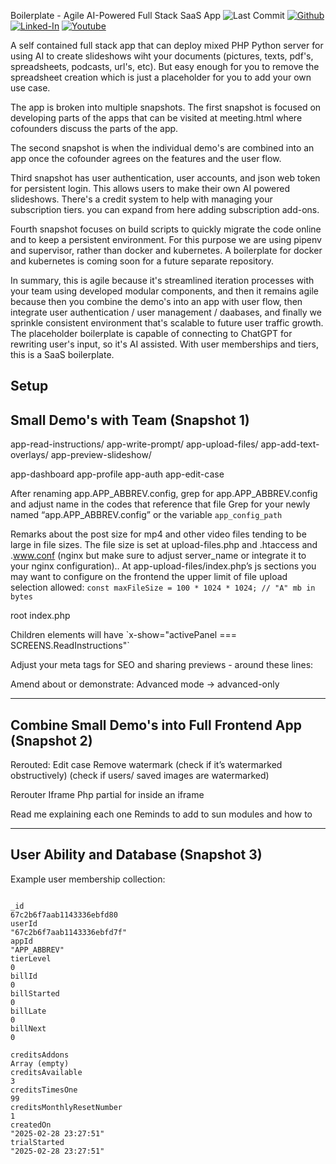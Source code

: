 
Boilerplate - Agile AI-Powered Full Stack SaaS App
![Last Commit](https://img.shields.io/github/last-commit/Siphon880gh/boilerplate-agile-ai-saas/main)
<a target="_blank" href="https://github.com/Siphon880gh" rel="nofollow"><img src="https://img.shields.io/badge/GitHub--blue?style=social&logo=GitHub" alt="Github" data-canonical-src="https://img.shields.io/badge/GitHub--blue?style=social&logo=GitHub" style="max-width:8.5ch;"></a>
<a target="_blank" href="https://www.linkedin.com/in/weng-fung/" rel="nofollow"><img src="https://img.shields.io/badge/LinkedIn-blue?style=flat&logo=linkedin&labelColor=blue" alt="Linked-In" data-canonical-src="https://img.shields.io/badge/LinkedIn-blue?style=flat&amp;logo=linkedin&amp;labelColor=blue" style="max-width:10ch;"></a>
<a target="_blank" href="https://www.youtube.com/@WayneTeachesCode/" rel="nofollow"><img src="https://img.shields.io/badge/Youtube-red?style=flat&logo=youtube&labelColor=red" alt="Youtube" data-canonical-src="https://img.shields.io/badge/Youtube-red?style=flat&amp;logo=youtube&amp;labelColor=red" style="max-width:10ch;"></a>

A self contained full stack app that can deploy mixed PHP Python server for using AI to create slideshows wiht your documents (pictures, texts, pdf's, spreadsheets, podcasts, url's, etc). But easy enough for you to remove the spreadsheet creation which is just a placeholder for you to add your own use case.

The app is broken into multiple snapshots. The first snapshot is focused on developing parts of the apps that can be visited at meeting.html where cofounders discuss the parts of the app.

The second snapshot is when the individual demo's are combined into an app once the cofounder agrees on the features and the user flow.

Third snapshot has user authentication, user accounts, and json web token for persistent login. This allows users to make their own AI powered slideshows. There's a credit system to help with managing your subscription tiers. you can expand from here adding subscription add-ons. 

Fourth snapshot focuses on build scripts to quickly migrate the code online and to keep a persistent environment. For this purpose we are using pipenv and supervisor, rather than docker and kubernetes. A boilerplate for docker and kubernetes is coming soon for a future separate repository.

In summary, this is agile because it's streamlined iteration processes with your team using developed modular components, and then it remains agile because then you combine the demo's into an app with user flow, then integrate user authentication / user management / daabases, and finally we sprinkle consistent environment that's scalable to future user traffic growth. The placeholder boilerplate is capable of connecting to ChatGPT for rewriting user's input, so it's AI assisted. With user memberships and tiers, this is a SaaS boilerplate.


## Setup


## Small Demo's with Team (Snapshot 1)

app-read-instructions/
app-write-prompt/
app-upload-files/
app-add-text-overlays/
app-preview-slideshow/

app-dashboard
app-profile
app-auth
app-edit-case

After renaming app.APP_ABBREV.config, grep for app.APP_ABBREV.config and adjust name in the codes that reference that file
Grep for your newly named “app.APP_ABBREV.config” or the variable `app_config_path`

Remarks about the post size for mp4 and other video files tending to be large in file sizes. The file size is set at upload-files.php and .htaccess and .www.conf (nginx but make sure to adjust server_name or integrate it to your nginx configuration).. At app-upload-files/index.php’s js sections you may want to configure on the frontend the upper limit of file upload selection allowed: `const maxFileSize = 100 * 1024 * 1024; // "A" mb in bytes`


root index.php
<div id="panel-containers" x-data="{ activePanel: SCREENS.AuthForm }" x-init="window.activePanel = activePanel"
      x-effect="window.activePanel = activePanel" class=" min-h-screen min-w-screen">
Children elements will have `x-show="activePanel === SCREENS.ReadInstructions"`


Adjust your meta tags for SEO and sharing previews - around these lines:
<meta property="og:title" content="COMPANY_NAME" />


Amend about or demonstrate: Advanced mode → advanced-only

---

## Combine Small Demo's into Full Frontend App (Snapshot 2)

Rerouted:
Edit case
Remove watermark (check if it’s watermarked obstructively) (check if users/ saved images are watermarked)

Rerouter
Iframe
Php partial for inside an iframe

Read me explaining each one
Reminds to add to sun modules and how to

---

## User Ability and Database (Snapshot 3)

Example user membership collection:
```

_id
67c2b6f7aab1143336ebfd80
userId
"67c2b6f7aab1143336ebfd7f"
appId
"APP_ABBREV"
tierLevel
0
billId
0
billStarted
0
billLate
0
billNext
0

creditsAddons
Array (empty)
creditsAvailable
3
creditsTimesOne
99
creditsMonthlyResetNumber
1
createdOn
"2025-02-28 23:27:51"
trialStarted
"2025-02-28 23:27:51"
```
